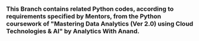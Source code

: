 ### This Branch contains related Python codes, according to requirements specified by Mentors, from the Python coursework of "Mastering Data Analytics (Ver 2.0) using Cloud Technologies & AI" by Analytics With Anand.
